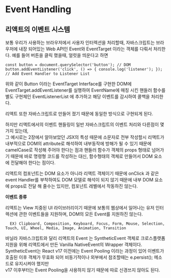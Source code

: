 # Event Handling

## 리액트의 이벤트 시스템

보통 우리가 사용하는 브라우저에서 사용자 인터렉션을 처리할때, 자바스크립트는 브라우저에 내장 되어있는 Web API인 Event와 EventTarget 이라는 객체를 다뤄서 처리한다.
예를 들어 버튼을 클릭 했을때, 얼럿을 띄운다고 하면

```JS
const button = document.querySelector('button'); // DOM
button.addEventListener('click', () => { console.log('listener'); }); // Add Event Handler to Listener List
```

위와 같이 Button 이라는 EventTarget Interface를 구현한 DOM에  
EventTarget.addEventListener를 실행하여 EventName에 매칭 시킨 핸들러 함수를  
별도 구현체인 EventListenerList 에 추가하고 해당 이벤트를 감시하여 콜백을 처리한다.

리액트 또한 자바스크립트로 만들어 졌기 때문에 동일한 방식으로 구현되게 된다.

하지만 리액트에서의 이벤트 핸들링이 일반 자바스크립트의 이벤트 처리와 다른점이 몇가지 있는데,  
그 예시로는 2장에서 알아보았던 JSX의 특성 때문에 소문자로 전부 작성할시 리액트가 내부적으로 DOM의 attribute로 해석하여 내부동작에 방해가 될 수 있기 때문에 camelCase로 작성해 주어야 한다는 점과
핸들러 함수가 객체의 props 형태로 넘어가기 때문에 바로 명령형 코드를 작성하는 대신, 함수형태의 객체로 만들어서 DOM 요소에 전달해야 한다는 점이다.

리액트의 컴포넌트는 DOM 요소가 아니라 리액트 객체이기 때문에 onClick 과 같은 event Handler를 부착하여도 DOM 모델로 해석이 되지 않기 때문에 내부 DOM 요소에 props로 전달 해 줄수는 있지만, 컴포넌트 레벨에서 작동하진 않는다.

**이벤트 종류**

리액트는 View 치중된 UI 라이브러리이기 때문에 보통의 웹상에서 일어나는 유저 인터렉션에 관한 이벤트들을 지원하며, DOM의 모든 Event를 지원하진 않는다.

```text
  EX) Clipboard, Composition, Keyboard, Focus, Form, Mouse, Selection, Touch, UI, Wheel, Media, Image, Animation, Transition
```

바닐라 자바스크립트와 달리 리액트의 Event 는 SyntheticEvent 객체로 크로스플랫폼 지원을 위해 리액트에서 만든 Vanilla NativeEvent의 Wrapper 객체이다.
SyntheticEvent는 React v17 이전에는 Event Pooling 이라는 과정이 있어 이벤트가 호출된 이후 객체가 무효화 되어 비동기적이나 외부에서 참조할때는 e.persist(); 메소드로 유지시켜야 했지만  
v17 이후부터는 Event Pooling을 사용하지 않기 때문에 따로 신경쓰지 않아도 된다.

 <!-- babel class property auto bind - transform-class-properties -->
